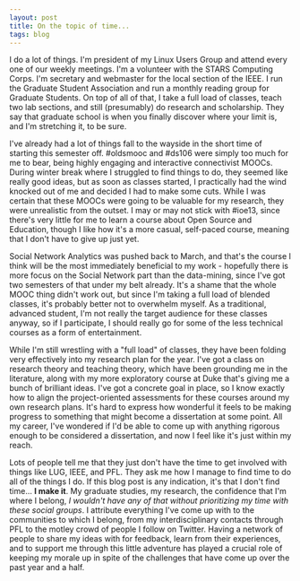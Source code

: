 ```yaml
---
layout: post
title: On the topic of time...
tags: blog
---
```


I do a lot of things. I'm president of my Linux Users Group and attend every one of our weekly meetings. I'm a volunteer with the STARS Computing Corps. I'm secretary and webmaster for the local section of the IEEE. I run the Graduate Student Association and run a monthly reading group for Graduate Students. On top of all of that, I take a full load of classes, teach two lab sections, and still (presumably) do research and scholarship. They say that graduate school is when you finally discover where your limit is, and I'm stretching it, to be sure.

I've already had a lot of things fall to the wayside in the short time of starting this semester off. #oldsmooc and #ds106 were simply too much for me to bear, being highly engaging and interactive connectivist MOOCs. During winter break where I struggled to find things to do, they seemed like really good ideas, but as soon as classes started, I practically had the wind knocked out of me and decided I had to make some cuts. While I was certain that these MOOCs were going to be valuable for my research, they were unrealistic from the outset. I may or may not stick with #ioe13, since there's very little for me to learn a course about Open Source and Education, though I like how it's a more casual, self-paced course, meaning that I don't have to give up just yet.

Social Network Analytics was pushed back to March, and that's the course I think will be the most immediately beneficial to my work - hopefully there is more focus on the Social Network part than the data-mining, since I've got two semesters of that under my belt already. It's a shame that the whole MOOC thing didn't work out, but since I'm taking a full load of blended classes, it's probably better not to overwhelm myself. As a traditional, advanced student, I'm not really the target audience for these classes anyway, so if I participate, I should really go for some of the less technical courses as a form of entertainment.

While I'm still wrestling with a "full load" of classes, they have been folding very effectively into my research plan for the year. I've got a class on research theory and teaching theory, which have been grounding me in the literature, along with my more exploratory course at Duke that's giving me a bunch of brilliant ideas. I've got a concrete goal in place, so I know exactly how to align the project-oriented assessments for these courses around my own research plans. It's hard to express how wonderful it feels to be making progress to something that might become a dissertation at some point. All my career, I've wondered if I'd be able to come up with anything rigorous enough to be considered a dissertation, and now I feel like it's just within my reach.

Lots of people tell me that they just don't have the time to get involved with things like LUG, IEEE, and PFL. They ask me how I manage to find time to do all of the things I do. If this blog post is any indication, it's that I don't find time... <strong>I make it</strong>. My graduate studies, my research, the confidence that I'm where I belong, <em>I wouldn't have any of that without prioritizing my time with these social groups</em>. I attribute everything I've come up with to the communities to which I belong, from my interdisciplinary contacts through PFL to the motley crowd of people I follow on Twitter. Having a network of people to share my ideas with for feedback, learn from their experiences, and to support me through this little adventure has played a crucial role of keeping my morale up in spite of the challenges that have come up over the past year and a half.
